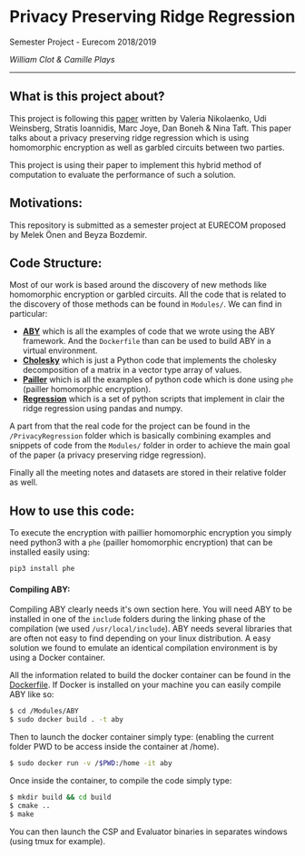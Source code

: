 # Privacy Preserving Ridge Regression

Semester Project - Eurecom 2018/2019

*William Clot & Camille Plays*

<hr>

## What is this project about?

This project is following this [paper](https://ieeexplore.ieee.org/document/6547119) written by Valeria Nikolaenko, Udi Weinsberg, Stratis Ioannidis, Marc Joye, Dan Boneh
& Nina Taft. This paper talks about a privacy preserving ridge regression which is using homomorphic encryption as well as garbled circuits between two parties.

This project is using their paper to implement this hybrid method of computation to evaluate the performance of such a solution.

## Motivations:

This repository is submitted as a semester project at EURECOM proposed by Melek Önen and Beyza Bozdemir.

## Code Structure:

Most of our work is based around the discovery of new methods like homomorphic encryption or garbled circuits. All the code that is related to the discovery of those methods can be found in `Modules/`. We can find in particular:
* [**ABY**](/Modules/ABY) which is all the examples of code that we wrote using the ABY framework. And the `Dockerfile` than can be used to build ABY in a virtual environment.
* [**Cholesky**](/Modules/cholesky) which is just a Python code that implements the cholesky decomposition of a matrix in a vector type array of values.
* [**Pailler**](/Modules/pailler) which is all the examples of python code which is done using `phe` (pailler homomorphic encryption).
* [**Regression**](/Modules/regression) which is a set of python scripts that implement in clair the ridge regression using pandas and numpy. 

A part from that the real code for the project can be found in the `/PrivacyRegression` folder which is basically combining examples and snippets of code from the `Modules/` folder in order to achieve the main goal of the paper (a privacy preserving ridge regression).

Finally all the meeting notes and datasets are stored in their relative folder as well.

## How to use this code:

To execute the encryption with paillier homomorphic encryption you simply need python3 with a `phe` (pailler homomorphic encryption) that can be installed easily using:
```bash
pip3 install phe
```

#### Compiling ABY:

Compiling ABY clearly needs it's own section here. You will need ABY to be installed in one of the `include` folders during the linking phase of the compilation (we used `/usr/local/include`). ABY needs several libraries that are often not easy to find depending on your linux distribution. A easy solution we found to emulate an identical compilation environment is by using a Docker container.

All the information related to build the docker container can be found in the [Dockerfile](/Modules/ABY/Dockerfile). If Docker is installed on your machine you can easily compile ABY like so:
```bash
$ cd /Modules/ABY
$ sudo docker build . -t aby
```

Then to launch the docker container simply type: (enabling the current folder PWD to be access inside the container at /home).
```bash
$ sudo docker run -v /$PWD:/home -it aby
```

Once inside the container, to compile the code simply type:
```bash
$ mkdir build && cd build
$ cmake ..
$ make
```

You can then launch the CSP and Evaluator binaries in separates windows (using tmux for example).